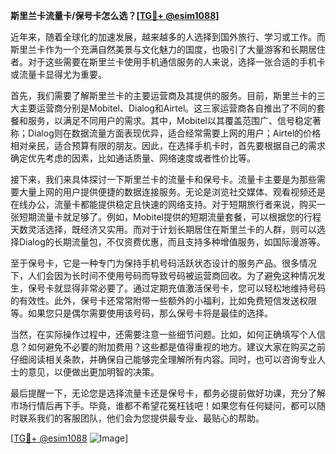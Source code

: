 **斯里兰卡流量卡/保号卡怎么选？[[TG💪+ @esim1088](https://t.me/s/esim1088)]**

近年来，随着全球化的加速发展，越来越多的人选择到国外旅行、学习或工作。而斯里兰卡作为一个充满自然美景与文化魅力的国度，也吸引了大量游客和长期居住者。对于这些需要在斯里兰卡使用手机通信服务的人来说，选择一张合适的手机卡或流量卡显得尤为重要。

首先，我们需要了解斯里兰卡的主要运营商及其提供的服务。目前，斯里兰卡的三大主要运营商分别是Mobitel、Dialog和Airtel。这三家运营商各自推出了不同的套餐和服务，以满足不同用户的需求。其中，Mobitel以其覆盖范围广、信号稳定著称；Dialog则在数据流量方面表现优异，适合经常需要上网的用户；Airtel的价格相对亲民，适合预算有限的朋友。因此，在选择手机卡时，首先要根据自己的需求确定优先考虑的因素，比如通话质量、网络速度或者性价比等。

接下来，我们来具体探讨一下斯里兰卡的流量卡和保号卡。流量卡主要是为那些需要大量上网的用户提供便捷的数据连接服务。无论是浏览社交媒体、观看视频还是在线办公，流量卡都能提供稳定且快速的网络支持。对于短期旅行者来说，购买一张短期流量卡就足够了。例如，Mobitel提供的短期流量套餐，可以根据您的行程天数灵活选择，既经济又实用。而对于计划长期居住在斯里兰卡的人群，则可以选择Dialog的长期流量包，不仅资费优惠，而且支持多种增值服务，如国际漫游等。

至于保号卡，它是一种专门为保持手机号码活跃状态设计的服务产品。很多情况下，人们会因为长时间不使用号码而导致号码被运营商回收。为了避免这种情况发生，保号卡就显得非常必要了。通过定期充值激活保号卡，您可以轻松地维持号码的有效性。此外，保号卡还常常附带一些额外的小福利，比如免费短信发送权限等。如果您只是偶尔需要使用该号码，那么保号卡将是最佳的选择。

当然，在实际操作过程中，还需要注意一些细节问题。比如，如何正确填写个人信息？如何避免不必要的附加费用？这些都是值得重视的地方。建议大家在购买之前仔细阅读相关条款，并确保自己能够完全理解所有内容。同时，也可以咨询专业人士的意见，以便做出更加明智的决策。

最后提醒一下，无论您是选择流量卡还是保号卡，都务必提前做好功课，充分了解市场行情后再下手。毕竟，谁都不希望花冤枉钱吧！如果您有任何疑问，都可以随时联系我们的客服团队，他们会为您提供最专业、最贴心的帮助。

[[TG💪+ @esim1088](https://t.me/s/esim1088) ![Image](https://i.postimg.cc/4NQfJmqS/Snipaste-2025-05-13-00-14-12.png)]